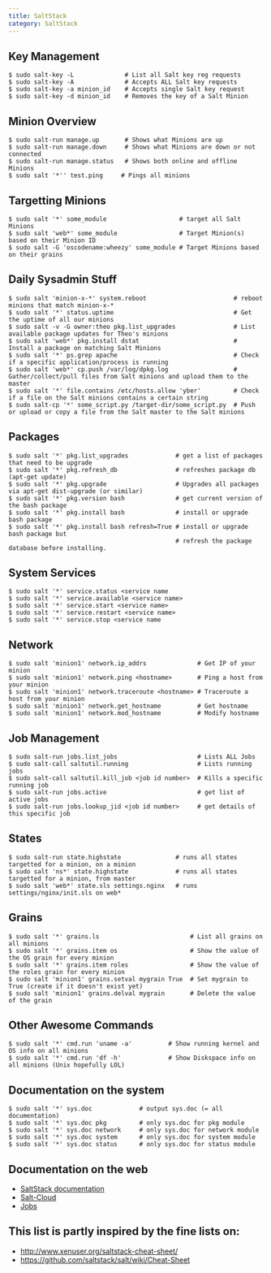 ```yaml
---
title: SaltStack
category: SaltStack
---
```


## Key Management

    $ sudo salt-key -L              # List all Salt key reg requests
    $ sudo salt-key -A              # Accepts ALL Salt key requests
    $ sudo salt-key -a minion_id    # Accepts single Salt key request
    $ sudo salt-key -d minion_id    # Removes the key of a Salt Minion

## Minion Overview

    $ sudo salt-run manage.up       # Shows what Minions are up
    $ sudo salt-run manage.down     # Shows what Minions are down or not connected
    $ sudo salt-run manage.status   # Shows both online and offline Minions
    $ sudo salt '*'' test.ping     # Pings all minions

## Targetting Minions

    $ sudo salt '*' some_module                    # target all Salt Minions
    $ sudo salt 'web*' some_module                 # Target Minion(s) based on their Minion ID
    $ sudo salt -G 'oscodename:wheezy' some_module # Target Minions based on their grains

## Daily Sysadmin Stuff

    $ sudo salt 'minion-x-*' system.reboot                        # reboot minions that match minion-x-*
    $ sudo salt '*' status.uptime                                 # Get the uptime of all our minions
    $ sudo salt -v -G owner:theo pkg.list_upgrades                # List available package updates for Theo's minions
    $ sudo salt 'web*' pkg.install dstat                          # Install a package on matching Salt Minions
    $ sudo salt '*' ps.grep apache                                # Check if a specific application/process is running
    $ sudo salt 'web*' cp.push /var/log/dpkg.log                  # Gather/collect/pull files from Salt minions and upload them to the master
    $ sudo salt '*' file.contains /etc/hosts.allow 'yber'         # Check if a file on the Salt minions contains a certain string
    $ sudo salt-cp '*' some_script.py /target-dir/some_script.py  # Push or upload or copy a file from the Salt master to the Salt minions

## Packages

    $ sudo salt '*' pkg.list_upgrades             # get a list of packages that need to be upgrade
    $ sudo salt '*' pkg.refresh_db                # refreshes package db (apt-get update)
    $ sudo salt '*' pkg.upgrade                   # Upgrades all packages via apt-get dist-upgrade (or similar)
    $ sudo salt '*' pkg.version bash              # get current version of the bash package
    $ sudo salt '*' pkg.install bash              # install or upgrade bash package
    $ sudo salt '*' pkg.install bash refresh=True # install or upgrade bash package but
                                                  # refresh the package database before installing.

## System Services

    $ sudo salt '*' service.status <service name
    $ sudo salt '*' service.available <service name>
    $ sudo salt '*' service.start <service name>
    $ sudo salt '*' service.restart <service name>
    $ sudo salt '*' service.stop <service name

## Network

    $ sudo salt 'minion1' network.ip_addrs              # Get IP of your minion
    $ sudo salt 'minion1' network.ping <hostname>       # Ping a host from your minion
    $ sudo salt 'minion1' network.traceroute <hostname> # Traceroute a host from your minion
    $ sudo salt 'minion1' network.get_hostname          # Get hostname
    $ sudo salt 'minion1' network.mod_hostname          # Modify hostname

## Job Management

    $ sudo salt-run jobs.list_jobs                      # Lists ALL Jobs
    $ sudo salt-call saltutil.running                   # Lists running jobs
    $ sudo salt-call saltutil.kill_job <job id number>  # Kills a specific running job
    $ sudo salt-run jobs.active                         # get list of active jobs
    $ sudo salt-run jobs.lookup_jid <job id number>     # get details of this specific job

## States

    $ sudo salt-run state.highstate               # runs all states targetted for a minion, on a minion
    $ sudo salt 'ns*' state.highstate             # runs all states targetted for a minion, from master
    $ sudo salt 'web*' state.sls settings.nginx   # runs settings/nginx/init.sls on web*

## Grains

    $ sudo salt '*' grains.ls                         # List all grains on all minions
    $ sudo salt '*' grains.item os                    # Show the value of the OS grain for every minion
    $ sudo salt '*' grains.item roles                 # Show the value of the roles grain for every minion
    $ sudo salt 'minion1' grains.setval mygrain True  # Set mygrain to True (create if it doesn't exist yet)
    $ sudo salt 'minion1' grains.delval mygrain       # Delete the value of the grain

## Other Awesome Commands

    $ sudo salt '*' cmd.run 'uname -a'          # Show running kernel and OS info on all minions
    $ sudo salt '*' cmd.run 'df -h'             # Show Diskspace info on all minions (Unix hopefully LOL)

## Documentation on the system
    $ sudo salt '*' sys.doc             # output sys.doc (= all documentation)
    $ sudo salt '*' sys.doc pkg         # only sys.doc for pkg module
    $ sudo salt '*' sys.doc network     # only sys.doc for network module
    $ sudo salt '*' sys.doc system      # only sys.doc for system module
    $ sudo salt '*' sys.doc status      # only sys.doc for status module

## Documentation on the web
  * [SaltStack documentation](http://docs.saltstack.com/en/latest/)
  * [Salt-Cloud](http://docs.saltstack.com/en/latest/topics/cloud/)
  * [Jobs](http://docs.saltstack.com/en/latest/topics/jobs/)

## This list is partly inspired by the fine lists on:
  * http://www.xenuser.org/saltstack-cheat-sheet/
  * https://github.com/saltstack/salt/wiki/Cheat-Sheet
